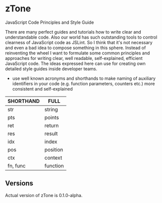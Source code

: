 # zTone

JavaScript Code Principles and Style Guide

There are many perfect guides and tutorials how to write clear and understandable code. Also our world has such outstanding tools to control clearness of JavaScript code as JSLint.
So I think that it's not necessary and even a bad idea to compose something in this sphere. Instead of reinventing the wheel I want to formulate some common principles and approaches for 
writing clear, well readable, self-explained, efficient JavaScript code. The ideas expressed here can use for creating own detailed style guides inside developer teams.

- use well known acronyms and shorthands to make naming of auxiliary identifiers in your code (e.g. function parameters, counters etc.) more consistent and self-explained

SHORTHAND |FULL
----------|-------
str       |string
pts       |points
ret       |return
res       |result
idx       |index
pos       |position
ctx       |context
fn, func  |function

## Versions

Actual version of zTone is 0.1.0-alpha.